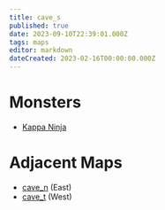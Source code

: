 ```yaml
---
title: cave_s
published: true
date: 2023-09-10T22:39:01.000Z
tags: maps
editor: markdown
dateCreated: 2023-02-16T00:00:00.000Z
---
```



# Monsters
 * [Kappa Ninja](/monsters/kappa-ninja)

# Adjacent Maps
 * [cave_n](/maps/cave_n) (East)
 * [cave_t](/maps/cave_t) (West)
